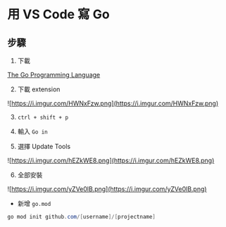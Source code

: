 # 用 VS Code 寫 Go

## 步驟

1. 下載 

[The Go Programming Language](https://golang.org/)

2. 下載 extension

![https://i.imgur.com/HWNxFzw.png](https://i.imgur.com/HWNxFzw.png)

3. `ctrl + shift + p`

4. 輸入 `Go in`

5. 選擇 Update Tools

![https://i.imgur.com/hEZkWE8.png](https://i.imgur.com/hEZkWE8.png)

6. 全部安裝

![https://i.imgur.com/yZVe0lB.png](https://i.imgur.com/yZVe0lB.png)

- 新增 `go.mod`

```powershell
go mod init github.com/[username]/[projectname]
```